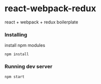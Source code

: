 # react-webpack-redux
react + webpack + redux boilerplate



### Installing

install npm modules

```
npm install
```


### Running dev server

```
npm start
```

